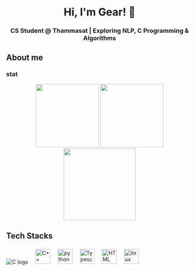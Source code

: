 <h1 align="center">Hi, I'm Gear! 👋</h1>

###

**<h3 align="center">CS Student @ Thammasat | Exploring NLP, C Programming & Algorithms</h>**

###

<h2 align="left">About me</h2>

### stat

<p align="center">
  <img src="https://github-readme-stats.vercel.app/api?username=gearjp2&theme=tokyonight" height="170">
  <img src="https://github-readme-stats.vercel.app/api/top-langs/?username=gearjp2&layout=donut&theme=tokyonight" height="170">
  <img src="https://github-profile-summary-cards.vercel.app/api/cards/profile-details?username=gearjp2&theme=tokyonight"  height="194"/>
</p>

###

<h2 align="left">Tech Stacks</h2>

###

<div align="left">
  <img src="https://img.shields.io/badge/c-%2300599C.svg?style=for-the-badge&logo=c&logoColor=white" alt="C logo"  />
  <img width="12" />
  <img src="https://img.shields.io/badge/c++-%2300599C.svg?style=for-the-badge&logo=c%2B%2B&logoColor=white" height="40" alt="C++ logo"  />
  <img width="12" />
  <img src="https://img.shields.io/badge/Python-3776AB?logo=python&logoColor=white&style=for-the-badge" height="40" alt="python logo"  />
  <img width="12" />
  <img src="https://img.shields.io/badge/typescript-%23007ACC.svg?style=for-the-badge&logo=typescript&logoColor=white" height="40" alt="Typescript logo"  />
  <img width="12" />
  <img src="https://img.shields.io/badge/html5-%23E34F26.svg?style=for-the-badge&logo=html5&logoColor=white" height="40" alt="HTML logo"  />
  <img width="12" />
  <img src="https://img.shields.io/badge/Linux-FCC624?logo=linux&logoColor=black&style=for-the-badge" height="40" alt="linux logo"  />
</div>

###
